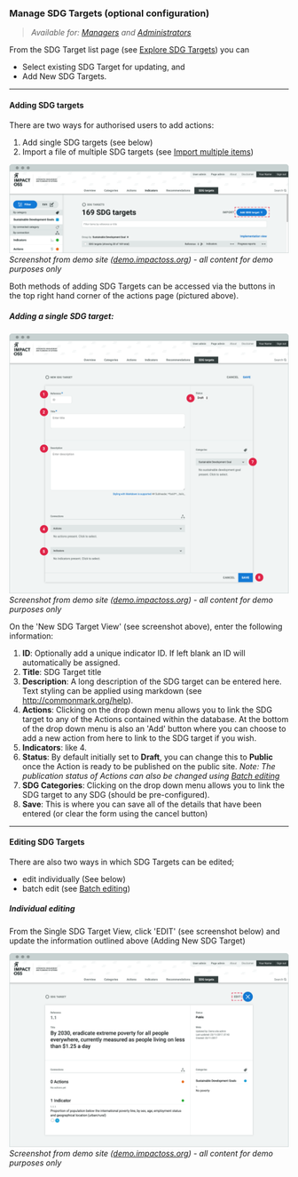 ### Manage SDG Targets (optional configuration)

> _Available for: [Managers](/managers/manager.md) and [Administrators](/admins/admin.md)_

From the SDG Target list page (see [Explore SDG Targets](/visitors/sdg-targets.md)) you can
* Select existing SDG Target for updating, and
* Add New SDG Targets.

---

#### Adding SDG targets

There are two ways for authorised users to add actions:

1. Add single SDG targets (see below)
2. Import a file of multiple SDG targets (see [Import multiple items](/managers/import.md))

![](/assets/m-sdgtarget-list.png)
_Screenshot from demo site ([demo.impactoss.org](https://demo.impactoss.org)) - all content for demo purposes only_

Both methods of adding SDG Targets can be accessed via the buttons in the top right hand corner of the actions page (pictured above).

##### Adding a single SDG target:

![](/assets/m-sdgtarget-add-new.png)
_Screenshot from demo site ([demo.impactoss.org](https://demo.impactoss.org)) - all content for demo purposes only_

On the 'New SDG Target View' (see screenshot above), enter the following information:

1. **ID**: Optionally add a unique indicator ID. If left blank an ID will automatically be assigned.
2. **Title**: SDG Target title
3. **Description**: A long description of the SDG target can be entered here. Text styling can be applied using markdown (see http://commonmark.org/help).
4. **Actions**: Clicking on the drop down menu allows you to link the SDG target to any of the Actions contained within the database. At the bottom of the drop down menu is also an 'Add' button where you can choose to add a new action from here to link to the SDG target if you wish.
5. **Indicators**: like 4.
6. **Status**: By default initially set to **Draft**, you can change this to **Public** once the Action is ready to be published on the public site. _Note: The publication status of Actions can also be changed using [Batch editing](/managers/batch-edit.md)_
7. **SDG Categories**: Clicking on the drop down menu allows you to link the SDG target to any SDG (should be pre-configured).
8. **Save**: This is where you can save all of the details that have been entered (or clear the form using the cancel button)

---

#### Editing SDG Targets

There are also two ways in which SDG Targets can be edited;

* edit individually (See below)
* batch edit (see [Batch editing](/managers/batch-edit.md))

##### Individual editing

From the Single SDG Target View, click 'EDIT' (see screenshot below) and update the information outlined above (Adding New SDG Target)

![](/assets/m-sdgtarget-single.png)
_Screenshot from demo site ([demo.impactoss.org](https://demo.impactoss.org)) - all content for demo purposes only_
